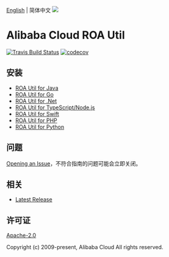 [English](README.md) | 简体中文
![](https://aliyunsdk-pages.alicdn.com/icons/AlibabaCloud.svg)

# Alibaba Cloud ROA Util

[![Travis Build Status](https://travis-ci.org/aliyun/tea-roa-util.svg?branch=master)](https://travis-ci.org/aliyun/tea-roa-util)
[![codecov](https://codecov.io/gh/aliyun/tea-roa-util/branch/master/graph/badge.svg)](https://codecov.io/gh/aliyun/tea-roa-util)

## 安装

- [ROA Util for Java](./java/README-CN.md)
- [ROA Util for Go](./golang/README-CN.md)
- [ROA Util for .Net](./csharp/README-CN.md)
- [ROA Util for TypeScript/Node.js](./ts/README-CN.md)
- [ROA Util for Swift](./swift/README-CN.md)
- [ROA Util for PHP](./php/README-CN.md)
- [ROA Util for Python](./python/README-CN.md)

## 问题

[Opening an Issue](https://github.com/aliyun/tea-roa-util/issues/new)，不符合指南的问题可能会立即关闭。

## 相关

- [Latest Release](https://github.com/aliyun/tea-roa-util)

## 许可证

[Apache-2.0](http://www.apache.org/licenses/LICENSE-2.0)

Copyright (c) 2009-present, Alibaba Cloud All rights reserved.
